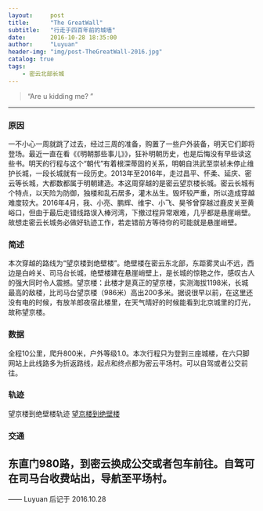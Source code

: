 ```yaml
---
layout:     post
title:      "The GreatWall"
subtitle:   "行走于四百年前的城墙"
date:       2016-10-28 18:35:00
author:     "Luyuan"
header-img: "img/post-TheGreatWall-2016.jpg"
catalog: true
tags:
    - 密云北部长城
---
```


> “Are u kidding me? ”

---


### 原因
  一不小心一周就跳了过去，经过三周的准备，购置了一些户外装备，明天它们即将登场。最近一直在看《《明朝那些事儿》》，狂补明朝历史，也是后悔没有早些读这些书。明天的行程与这个“朝代”有着根深蒂固的关系，明朝自洪武至崇祯未停止维护长城，一段长城就有一段历史。2013年至2016年，走过昌平、怀柔、延庆、密云等长城，大都数都属于明朝建造。本这周穿越的是密云望京楼长城。密云长城有个特点，以天险为防御，独楼和乱石居多，灌木丛生。毁坏较严重，所以造成穿越难度较大。2016年4月，我、小亮、鹏辉、维宇、小飞、昊爷曾穿越过鹿皮关至黄峪口，但由于最后走错线路误入棒河湾，下撤过程异常艰难，几乎都是悬崖峭壁。故想走密云长城务必做好轨迹工作，若走错前方等待你的可能就是悬崖峭壁。

### 简述
  本次穿越的路线为“望京楼到绝壁楼”。绝壁楼在密云东北部，东距雾灵山不远，西边是白岭关、司马台长城，绝壁楼建在悬崖峭壁上，是长城的惊艳之作，感叹古人的强大同时令人震撼。望京楼：此楼才是真正的望京楼，实测海拔1198米，长城最高的敌楼，比司马台望京楼（986米）高出200多米。据说很早以前，在这里还没有电的时候，有放羊郎夜宿此楼里，在天气晴好的时候能看到北京城里的灯光，故称望京楼。

### 数据
全程10公里，爬升800米，户外等级1.0。本次行程只为登到三座城楼，在六只脚网站上此线路多为折返路线，起点和终点都为密云平场村。可以自驾或者公交前往。


### 轨迹
望京楼到绝壁楼轨迹
[望京楼到绝壁楼](http://www.foooooot.com/trip/1028852/)

### 交通
东直门980路，到密云换成公交或者包车前往。自驾可在司马台收费站出，导航至平场村。
---

—— Luyuan 后记于 2016.10.28
